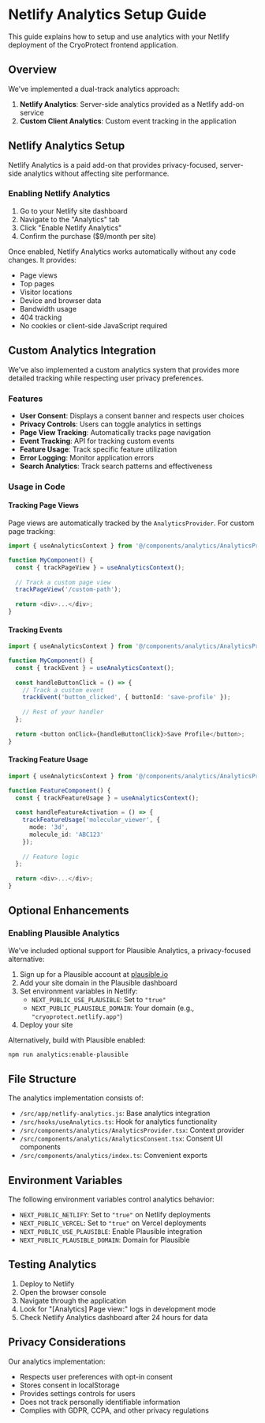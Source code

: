 # Netlify Analytics Setup Guide

This guide explains how to setup and use analytics with your Netlify deployment of the CryoProtect frontend application.

## Overview

We've implemented a dual-track analytics approach:

1. **Netlify Analytics**: Server-side analytics provided as a Netlify add-on service
2. **Custom Client Analytics**: Custom event tracking in the application

## Netlify Analytics Setup

Netlify Analytics is a paid add-on that provides privacy-focused, server-side analytics without affecting site performance.

### Enabling Netlify Analytics

1. Go to your Netlify site dashboard
2. Navigate to the "Analytics" tab
3. Click "Enable Netlify Analytics"
4. Confirm the purchase ($9/month per site)

Once enabled, Netlify Analytics works automatically without any code changes. It provides:

- Page views
- Top pages
- Visitor locations
- Device and browser data
- Bandwidth usage
- 404 tracking
- No cookies or client-side JavaScript required

## Custom Analytics Integration

We've also implemented a custom analytics system that provides more detailed tracking while respecting user privacy preferences.

### Features

- **User Consent**: Displays a consent banner and respects user choices
- **Privacy Controls**: Users can toggle analytics in settings
- **Page View Tracking**: Automatically tracks page navigation
- **Event Tracking**: API for tracking custom events
- **Feature Usage**: Track specific feature utilization
- **Error Logging**: Monitor application errors
- **Search Analytics**: Track search patterns and effectiveness

### Usage in Code

#### Tracking Page Views

Page views are automatically tracked by the `AnalyticsProvider`. For custom page tracking:

```typescript
import { useAnalyticsContext } from '@/components/analytics/AnalyticsProvider';

function MyComponent() {
  const { trackPageView } = useAnalyticsContext();
  
  // Track a custom page view
  trackPageView('/custom-path');
  
  return <div>...</div>;
}
```

#### Tracking Events

```typescript
import { useAnalyticsContext } from '@/components/analytics/AnalyticsProvider';

function MyComponent() {
  const { trackEvent } = useAnalyticsContext();
  
  const handleButtonClick = () => {
    // Track a custom event
    trackEvent('button_clicked', { buttonId: 'save-profile' });
    
    // Rest of your handler
  };
  
  return <button onClick={handleButtonClick}>Save Profile</button>;
}
```

#### Tracking Feature Usage

```typescript
import { useAnalyticsContext } from '@/components/analytics/AnalyticsProvider';

function FeatureComponent() {
  const { trackFeatureUsage } = useAnalyticsContext();
  
  const handleFeatureActivation = () => {
    trackFeatureUsage('molecular_viewer', { 
      mode: '3d', 
      molecule_id: 'ABC123' 
    });
    
    // Feature logic
  };
  
  return <div>...</div>;
}
```

## Optional Enhancements

### Enabling Plausible Analytics

We've included optional support for Plausible Analytics, a privacy-focused alternative:

1. Sign up for a Plausible account at [plausible.io](https://plausible.io)
2. Add your site domain in the Plausible dashboard
3. Set environment variables in Netlify:
   - `NEXT_PUBLIC_USE_PLAUSIBLE`: Set to `"true"`
   - `NEXT_PUBLIC_PLAUSIBLE_DOMAIN`: Your domain (e.g., `"cryoprotect.netlify.app"`)
4. Deploy your site

Alternatively, build with Plausible enabled:

```bash
npm run analytics:enable-plausible
```

## File Structure

The analytics implementation consists of:

- `/src/app/netlify-analytics.js`: Base analytics integration
- `/src/hooks/useAnalytics.ts`: Hook for analytics functionality
- `/src/components/analytics/AnalyticsProvider.tsx`: Context provider
- `/src/components/analytics/AnalyticsConsent.tsx`: Consent UI components
- `/src/components/analytics/index.ts`: Convenient exports

## Environment Variables

The following environment variables control analytics behavior:

- `NEXT_PUBLIC_NETLIFY`: Set to `"true"` on Netlify deployments
- `NEXT_PUBLIC_VERCEL`: Set to `"true"` on Vercel deployments
- `NEXT_PUBLIC_USE_PLAUSIBLE`: Enable Plausible integration
- `NEXT_PUBLIC_PLAUSIBLE_DOMAIN`: Domain for Plausible

## Testing Analytics

1. Deploy to Netlify
2. Open the browser console
3. Navigate through the application
4. Look for "[Analytics] Page view:" logs in development mode
5. Check Netlify Analytics dashboard after 24 hours for data

## Privacy Considerations

Our analytics implementation:

- Respects user preferences with opt-in consent
- Stores consent in localStorage
- Provides settings controls for users
- Does not track personally identifiable information
- Complies with GDPR, CCPA, and other privacy regulations